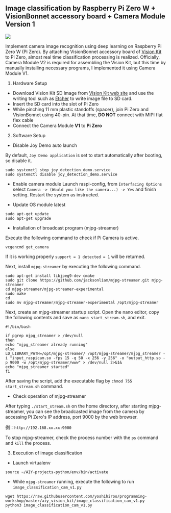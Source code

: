 Image classification by Raspberry Pi Zero W + VisionBonnet accessory board + Camera Module Version 1
------------

[![](https://img.youtube.com/vi/-ZhVdgR4h6w/0.jpg)](https://www.youtube.com/watch?v=-ZhVdgR4h6w)

Implement camera image recognition using deep learning on Raspberry Pi Zero W (Pi Zero).
By attaching VisionBonnet accessory board of [Vision Kit](https://aiyprojects.withgoogle.com/vision/) to Pi Zero, almost real time classification processing is realized.
Officially, Camera Module V2 is required for assembling the Vision Kit, but this time by manually installing necessary programs, I implemented it using Camera Module V1.

1. Hardware Setup
- Download Vision Kit SD Image from [Vision Kit web site](https://aiyprojects.withgoogle.com/vision/) and use the writing tool such as [Etcher](https://etcher.io/) to write image file to SD card.
- Insert the SD card into the slot of Pi Zero
- While pinching 11 mm plastic standoffs (spacer), join Pi Zero and VisionBonnet using 40-pin. At that time, **DO NOT** connect with MIPI flat flex cable
- Connect the Camera Module **V1** to **Pi Zero**

2. Software Setup  
- Disable Joy Demo auto launch

By default, `Joy Demo application` is set to start automatically after booting, so disable it.

```
sudo systemctl stop joy_detection_demo.service
sudo systemctl disable joy_detection_demo.service
```

- Enable camera module
Launch raspi-config, from `Interfacing Options` select `Camera -> (Would you like the camera...) -> Yes` and finish setting. Restart the system as instructed.

- Update OS module latest  
```
sudo apt-get update
sudo apt-get upgrade
```

- Installation of broadcast program (mjpg-streamer)  

Execute the following command to check if Pi Camera is active.
```
vcgencmd get_camera
```
If it is working properly `support = 1 detected = 1` will be returned.  

Next, install `mjpg-streamer` by executing the following command.
```
sudo apt-get install libjpeg9-dev cmake
sudo git clone https://github.com/jacksonliam/mjpg-streamer.git mjpg-streamer
cd mjpg-streamer/mjpg-streamer-experimental
sudo make
cd
sudo mv mjpg-streamer/mjpg-streamer-experimental /opt/mjpg-streamer
```

Next, create an mjpg-streamer startup script.
Open the nano editor, copy the following contents and save as `nano start_stream.sh`, and exit.

```
#!/bin/bash

if pgrep mjpg_streamer > /dev/null
then
echo "mjpg_streamer already running"
else
LD_LIBRARY_PATH=/opt/mjpg-streamer/ /opt/mjpg-streamer/mjpg_streamer -i "input_raspicam.so -fps 15 -q 50 -x 256 -y 256" -o "output_http.so -p 9000 -w /opt/mjpg-streamer/www" > /dev/null 2>&1&
echo "mjpg_streamer started"
fi
```

After saving the script, add the executable flag by `chmod 755 start_stream.sh` command.

- Check operation of mjpg-streamer  

After typing `./start_stream.sh` on the home directory, after starting mjpg-streamer, you can see the broadcasted image from the camera by accessing Pi Zero's IP address, port 9000 by the web browser.
  

例：`http://192.168.xx.xx:9000`  

To stop mjpg-streamer, check the process number with the `ps` command and `kill` the process.


3. Execution of image classification
- Launch virtualenv

```
source ~/AIY-projects-python/env/bin/activate
```

- While `mjpg-streamer` running, execute the following to run `image_classification_cam_v1.py`

```
wget https://raw.githubusercontent.com/yoshihiroo/programming-workshop/master/aiy_vision_kit/image_classification_cam_v1.py
python3 image_classification_cam_v1.py
```
